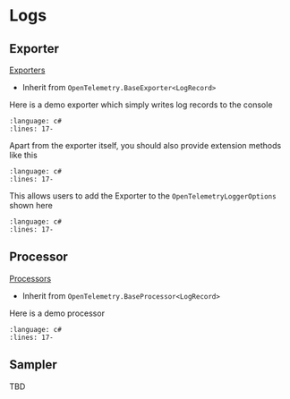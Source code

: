 # Logs

## Exporter

[Exporters](./Introduction.html#exporters)

- Inherit from `OpenTelemetry.BaseExporter<LogRecord>`

Here is a demo exporter which simply writes log records to the console

```{literalinclude} ../../logs/extending-the-sdk/MyExporter.cs
:language: c#
:lines: 17-
```

Apart from the exporter itself, you should also provide extension methods like this

```{literalinclude} ../../logs/extending-the-sdk/LoggerExtensions.cs
:language: c#
:lines: 17-
```

This allows users to add the Exporter to the `OpenTelemetryLoggerOptions` shown here

```{literalinclude} ../../logs/extending-the-sdk/Program.cs
:language: c#
:lines: 17-
```

## Processor

[Processors](./Introduction.html#processors)

- Inherit from `OpenTelemetry.BaseProcessor<LogRecord>`

Here is a demo processor

```{literalinclude} ../../logs/extending-the-sdk/MyProcessor.cs
:language: c#
:lines: 17-
```

## Sampler

TBD

